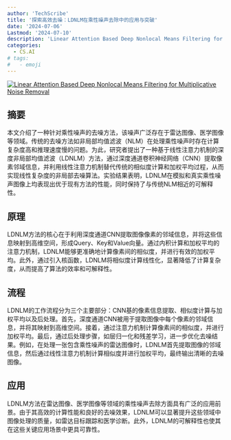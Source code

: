 ```yaml
---
author: 'TechScribe'
title: '探索高效去噪：LDNLM在乘性噪声去除中的应用与突破'
date: '2024-07-06'
Lastmod: '2024-07-10'
description: 'Linear Attention Based Deep Nonlocal Means Filtering for Multiplicative Noise Removal'
categories:
  - CS.AI
# tags:
#   - emoji
---
```


[![Linear Attention Based Deep Nonlocal Means Filtering for Multiplicative Noise Removal](https://arxiv-research-1301205113.cos.ap-guangzhou.myqcloud.com/images/2407.05087v1.pdf_0.jpg)](https://arxiv.org/abs/2407.05087v1)

## 摘要

本文介绍了一种针对乘性噪声的去噪方法，该噪声广泛存在于雷达图像、医学图像等领域。传统的去噪方法如非局部均值滤波（NLM）在处理乘性噪声时存在计算复杂度高和推理速度慢的问题。为此，研究者提出了一种基于线性注意力机制的深度非局部均值滤波（LDNLM）方法，通过深度通道卷积神经网络（CNN）提取像素邻域信息，并利用线性注意力机制替代传统的相似度计算和加权平均过程，从而实现线性复杂度的非局部去噪算法。实验结果表明，LDNLM在模拟和真实乘性噪声图像上均表现出优于现有方法的性能，同时保持了与传统NLM相近的可解释性。<!--more-->

## 原理

LDNLM方法的核心在于利用深度通道CNN提取图像像素的邻域信息，并将这些信息映射到高维空间，形成Query、Key和Value向量。通过内积计算和加权平均的注意力机制，LDNLM能够更准确地计算像素间的相似度，并进行有效的加权平均。此外，通过引入核函数，LDNLM将相似度计算线性化，显著降低了计算复杂度，从而提高了算法的效率和可解释性。

## 流程

LDNLM的工作流程分为三个主要部分：CNN基的像素信息提取、相似度计算与加权平均以及后处理。首先，深度通道CNN被用于提取图像中每个像素的邻域信息，并将其映射到高维空间。接着，通过注意力机制计算像素间的相似度，并进行加权平均。最后，通过后处理步骤，如层归一化和残差学习，进一步优化去噪结果。例如，在处理一张包含乘性噪声的雷达图像时，LDNLM首先提取图像的邻域信息，然后通过线性注意力机制计算相似度并进行加权平均，最终输出清晰的去噪图像。

## 应用

LDNLM方法在雷达图像、医学图像等领域的乘性噪声去除方面具有广泛的应用前景。由于其高效的计算性能和良好的去噪效果，LDNLM可以显著提升这些领域中图像处理的质量，如雷达目标跟踪和医学诊断。此外，LDNLM的可解释性也使其在这些关键应用场景中更具可靠性。